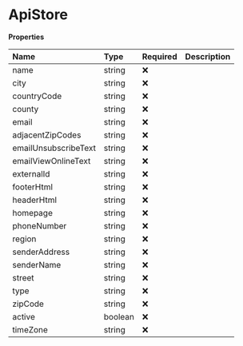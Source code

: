 # ApiStore

**Properties**

| Name                 | Type    | Required | Description |
| :------------------- | :------ | :------- | :---------- |
| name                 | string  | ❌       |             |
| city                 | string  | ❌       |             |
| countryCode          | string  | ❌       |             |
| county               | string  | ❌       |             |
| email                | string  | ❌       |             |
| adjacentZipCodes     | string  | ❌       |             |
| emailUnsubscribeText | string  | ❌       |             |
| emailViewOnlineText  | string  | ❌       |             |
| externalId           | string  | ❌       |             |
| footerHtml           | string  | ❌       |             |
| headerHtml           | string  | ❌       |             |
| homepage             | string  | ❌       |             |
| phoneNumber          | string  | ❌       |             |
| region               | string  | ❌       |             |
| senderAddress        | string  | ❌       |             |
| senderName           | string  | ❌       |             |
| street               | string  | ❌       |             |
| type                 | string  | ❌       |             |
| zipCode              | string  | ❌       |             |
| active               | boolean | ❌       |             |
| timeZone             | string  | ❌       |             |

<!-- This file was generated by liblab | https://liblab.com/ -->
